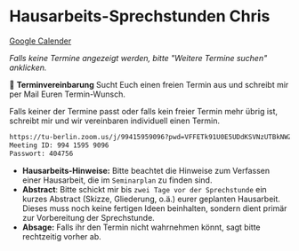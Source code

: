# Hausarbeits-Sprechstunden Chris

[Google Calender](https://calendar.google.com/calendar/embed?src=4khklkfritt0g1inbnfp4hd67s%40group.calendar.google.com&ctz=Europe%2FBerlin&mode=agenda&showTabs=0&showCalendars=0&showPrint=0&showTitle=0&showDate=0&showNav=0)

*Falls keine Termine angezeigt werden, bitte "Weitere Termine suchen" anklicken.*

📧 **Terminvereinbarung**
Sucht Euch einen freien Termin aus und schreibt mir per Mail Euren
Termin-Wunsch.

Falls keiner der Termine passt oder falls kein freier Termin mehr übrig ist,
schreibt mir und wir vereinbaren individuell einen Termin.

```txt
https://tu-berlin.zoom.us/j/99415959096?pwd=VFFETk91U0E5UDdKSVNzUTBkNWZwdz09
Meeting ID: 994 1595 9096
Passwort: 404756
```

- **Hausarbeits-Hinweise:** Bitte beachtet die Hinweise zum Verfassen einer
  Hausarbeit, die im `Seminarplan` zu finden sind.
- **Abstract**: Bitte schickt mir bis `zwei Tage vor der Sprechstunde` ein
  kurzes Abstract (Skizze, Gliederung, o.ä.) eurer geplanten Hausarbeit. Dieses
  muss noch keine fertigen Ideen beinhalten, sondern dient  primär zur
  Vorbereitung der Sprechstunde.
- **Absage:** Falls ihr den Termin nicht wahrnehmen könnt, sagt bitte
  rechtzeitig vorher ab.
